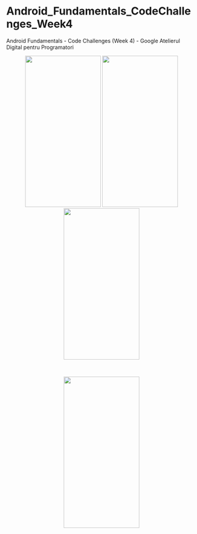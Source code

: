 # Android_Fundamentals_CodeChallenges_Week4
Android Fundamentals - Code Challenges (Week 4) - Google Atelierul Digital pentru Programatori
<br />
<p align="center">
    <img src="https://i.imgur.com/qychKEB.jpg" width="200" height="400"/>
    <img src="https://i.imgur.com/MdcwxBD.jpg" width="200" height="400"/>
    <img src="https://i.imgur.com/dTIjQ1d.jpg" width="200" height="400"/>
</p>
<br />
<p align="center">
    <img src="https://i.imgur.com/96vljkf.jpg" width="200" height="400"/>
</p>
